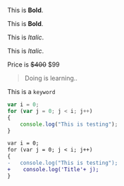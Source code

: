 This is **Bold**.

This is __Bold__.

This is *Italic*.

This is _Italic_.

Price is ~~$400~~ $99

> Doing is learning..

This is a `keyword`

~~~ javascript 
var i = 0;
for (var j = 0; j < i; j++)
{
    console.log("This is testing");
}
~~~ 

~~~ diff
var i = 0;
for (var j = 0; j < i; j++)
{
-   console.log("This is testing");
+    console.log('Title'+ j);
}
~~~ 
 
